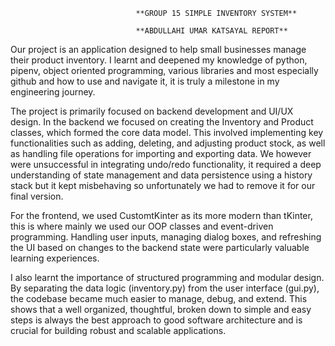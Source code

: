 								**GROUP 15 SIMPLE INVENTORY SYSTEM**

								**ABDULLAHI UMAR KATSAYAL REPORT**



Our project is an application designed to help small businesses manage their product inventory. I learnt and deepened my knowledge of python, pipenv, object oriented programming, various libraries and most especially github and how to use and navigate it, it is truly a milestone in my engineering journey. 

The project is primarily focused on backend development and UI/UX design. In the backend we focused on creating the Inventory and Product classes, which formed the core data model. This involved implementing key functionalities such as adding, deleting, and adjusting product stock, as well as handling file operations for importing and exporting data. We however were unsuccessful in integrating undo/redo functionality, it required a deep understanding of state management and data persistence using a history stack but it kept misbehaving so unfortunately we had to remove it for our final version.

For the frontend, we used CustomtKinter as its more modern than tKinter, this is where mainly we used our OOP classes and event-driven programming. Handling user inputs, managing dialog boxes, and refreshing the UI based on changes to the backend state were particularly valuable learning experiences. 

I also learnt the importance of structured programming and modular design. By separating the data logic (inventory.py) from the user interface (gui.py), the codebase became much easier to manage, debug, and extend. This shows that a well organized, thoughtful, broken down to simple and easy steps is always the best approach to good software architecture and is crucial for building robust and scalable applications.